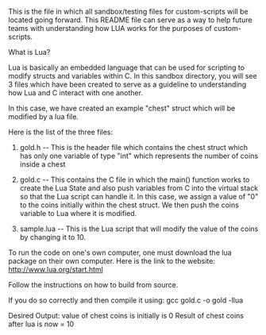 This is the file in which all sandbox/testing files for custom-scripts will be located going forward. 
This README file can serve as a way to help future teams with understanding how LUA works 
for the purposes of custom-scripts.

What is Lua? 

Lua is basically an embedded language that can be used for scripting to modify structs and variables within C.
In this sandbox directory, you will see 3 files which have been created to serve as a 
guideline to understanding how Lua and C interact with one another. 

In this case, we have created an example "chest" struct which will be modified by a lua file.

Here is the list of the three files: 

1. gold.h -- This is the header file which contains the chest struct which has only one variable of type "int" 
	     which represents the number of coins inside a chest

2. gold.c -- This contains the C file in which the main() function works to create
	     the Lua State and also push variables from C into the virtual stack 
	     so that the Lua script can handle it. In this case, we assign a value of "0" to the coins
	     initially within the chest struct. We then push the coins variable to Lua where it is modified. 

3. sample.lua -- This is the Lua script that will modify the value of the coins by changing it to 10. 

To run the code on one's own computer, one must download the lua package on their own computer. 
Here is the link to the website: http://www.lua.org/start.html

Follow the instructions on how to build from source.

If you do so correctly and then compile it using: gcc gold.c -o gold -llua

Desired Output:
value of chest coins is initially is 0
Result of chest coins after lua is now = 10

